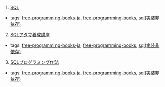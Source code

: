 1. [SQL](http://www.techscore.com/tech/sql/)
  * tags: [free-programming-books-ja](tags/free-programming-books-ja.md), [free-programming-books](tags/free-programming-books.md), [sql(実装非依存)](tags/sql(実装非依存).md)
2. [SQLアタマ養成講座](http://www.geocities.jp/mickindex/database/WDP/WDP_44.pdf)
  * tags: [free-programming-books-ja](tags/free-programming-books-ja.md), [free-programming-books](tags/free-programming-books.md), [sql(実装非依存)](tags/sql(実装非依存).md)
3. [SQLプログラミング作法](http://www.geocities.jp/mickindex/database/db_manner.html)
  * tags: [free-programming-books-ja](tags/free-programming-books-ja.md), [free-programming-books](tags/free-programming-books.md), [sql(実装非依存)](tags/sql(実装非依存).md)

